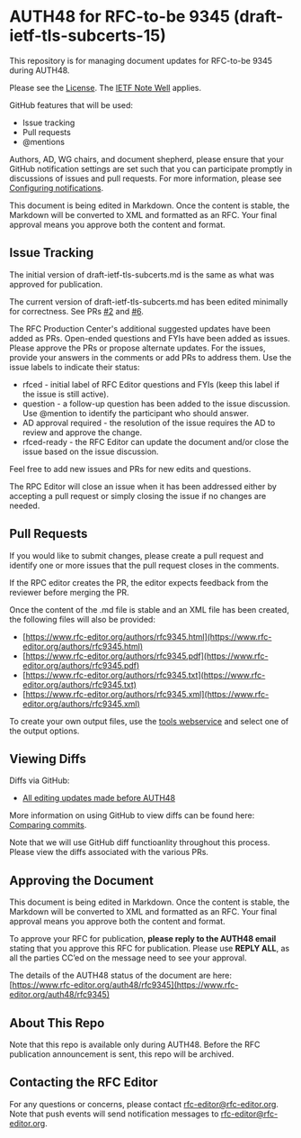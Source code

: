 


# AUTH48 for RFC-to-be 9345 (draft-ietf-tls-subcerts-15)
This repository is for managing document updates for RFC-to-be 9345 during AUTH48. 

Please see the [License](https://github.com/rfc-editor/draft-ietf-tls-subcerts/blob/master/LICENSE.md). The [IETF Note Well](https://github.com/rfc-editor/draft-ietf-tls-subcerts/blob/master/note-well.md) applies.

GitHub features that will be used:
* Issue tracking
* Pull requests
* @mentions

Authors, AD, WG chairs, and document shepherd, please ensure that your GitHub notification settings are set such that you can participate promptly in discussions of issues and pull requests. For more information, please see [Configuring notifications](https://docs.github.com/en/account-and-profile/managing-subscriptions-and-notifications-on-github/setting-up-notifications/configuring-notifications).

This document is being edited in Markdown.  Once the content is stable, the Markdown will be converted to XML and formatted as an RFC.  Your final approval means you approve both the content and format.

## Issue Tracking
The initial version of draft-ietf-tls-subcerts.md is the same as what was approved for publication. 

The current version of draft-ietf-tls-subcerts.md has been edited minimally for correctness. See PRs [#2](https://github.com/rfc-editor/draft-ietf-tls-subcerts/pull/2) and [#6](https://github.com/rfc-editor/draft-ietf-tls-subcerts/pull/6).

The RFC Production Center's additional suggested updates have been added as PRs.  Open-ended questions and FYIs have been added as issues.  Please approve the PRs or propose alternate updates.  For the issues, provide your answers in the comments or add PRs to address them.  Use the issue labels to indicate their status:
* rfced - initial label of RFC Editor questions and FYIs (keep this label if the issue is still active).
* question - a follow-up question has been added to the issue discussion. Use @mention to identify the participant who should answer. 
* AD approval required - the resolution of the issue requires the AD to review and approve the change.
* rfced-ready - the RFC Editor can update the document and/or close the issue based on the issue discussion.

Feel free to add new issues and PRs for new edits and questions. 

The RPC Editor will close an issue when it has been addressed either by accepting a pull request or simply closing the issue if no changes are needed. 

## Pull Requests
If you would like to submit changes, please create a pull request and identify one or more issues that the pull request closes in the comments. 

If the RPC editor creates the PR, the editor expects feedback from the reviewer before merging the PR. 

Once the content of the .md file is stable and an XML file has been created, the following files will also be provided:
* [https://www.rfc-editor.org/authors/rfc9345.html](https://www.rfc-editor.org/authors/rfc9345.html)
* [https://www.rfc-editor.org/authors/rfc9345.pdf](https://www.rfc-editor.org/authors/rfc9345.pdf)
* [https://www.rfc-editor.org/authors/rfc9345.txt](https://www.rfc-editor.org/authors/rfc9345.txt)
* [https://www.rfc-editor.org/authors/rfc9345.xml](https://www.rfc-editor.org/authors/rfc9345.xml)
   
To create your own output files, use the [tools webservice](https://author-tools.ietf.org/) and select one of the output options.

## Viewing Diffs
Diffs via GitHub:
* [All editing updates made before AUTH48](https://github.com/rfc-editor/draft-ietf-tls-subcerts/compare/3bb5f1a..9ab138d)

More information on using GitHub to view diffs can be found here: [Comparing commits](https://docs.github.com/en/github/committing-changes-to-your-project/viewing-and-comparing-commits/comparing-commits).

Note that we will use GitHub diff functioanlity throughout this process.  Please view the diffs associated with the various PRs.

## Approving the Document 
This document is being edited in Markdown.  Once the content is stable, the Markdown will be converted to XML and formatted as an RFC.  Your final approval means you approve both the content and format.

To approve your RFC for publication, **please reply to the AUTH48 email** stating that you approve this RFC for publication.  Please use **REPLY ALL**, as all the parties CC’ed on the message need to see your approval.

The details of the AUTH48 status of the document are here: [https://www.rfc-editor.org/auth48/rfc9345](https://www.rfc-editor.org/auth48/rfc9345)

## About This Repo
Note that this repo is available only during AUTH48. Before the RFC publication announcement is sent, this repo will be archived. 

## Contacting the RFC Editor
For any questions or concerns, please contact rfc-editor@rfc-editor.org. 
Note that push events will send notification messages to rfc-editor@rfc-editor.org. 

